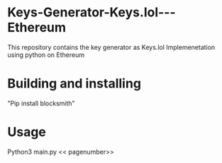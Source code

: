 # Keys-Generator-Keys.lol---Ethereum
This repository contains the key generator as Keys.lol Implemenetation using python on Ethereum

# Building and installing
"Pip install blocksmith"

# Usage
Python3 main.py << pagenumber>> 

